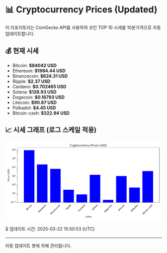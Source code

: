 
# 📊 Cryptocurrency Prices (Updated)

이 리포지토리는 CoinGecko API를 사용하여 코인 TOP 10 시세를 10분가격으로 자동 업데이트합니다.

## 💰 현재 시세
- Bitcoin: **$84042 USD**
- Ethereum: **$1984.44 USD**
- Binancecoin: **$624.31 USD**
- Ripple: **$2.37 USD**
- Cardano: **$0.702465 USD**
- Solana: **$128.93 USD**
- Dogecoin: **$0.16793 USD**
- Litecoin: **$90.87 USD**
- Polkadot: **$4.45 USD**
- Bitcoin-cash: **$322.94 USD**

## 📈 시세 그래프 (로그 스케일 적용)
![Crypto Prices](crypto_prices.png)

⏳ 업데이트 시간: 2025-03-22 15:50:53 (UTC)

---
자동 업데이트 봇에 의해 관리됩니다.

